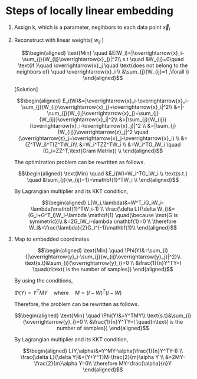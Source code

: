 # Steps of locally linear embedding

1. Assign k, which is a parameter, negihbors to each data point $\overrightarrow{x}_i$

2. Reconstruct with linear weights( $w_{ij}$ )

    $$\begin{aligned}
    \text{Min} \quad &E(W_i)=|\overrightarrow{x}_i-\sum_{j}{W_{ij}\overrightarrow{x}_j}|^2\\
    s.t \quad &W_{ij}=0\quad \text{if }\quad \overrightarrow{x}_j \quad \text{does not belong to the neighbors of} \quad \overrightarrow{x}_i \\
    &\sum_{j}{W_{ij}=1 ,\forall i} 
    \end{aligned}$$

    [Solution]

    $$\begin{aligned}
    E_i(W)&=|\overrightarrow{x}_i-\overrightarrow{x}_i-\sum_{j}{W_{ij}\overrightarrow{x}_j}+\overrightarrow{x}_i|^2\\
    &=|-\sum_{j}{W_{ij}\overrightarrow{x}_j}+\sum_{j}{W_{ij}}\overrightarrow{x}_i|^2\\
    &=|\sum_{j}{W_{ij}}(\overrightarrow{x}_i-\overrightarrow{x}_j)|^2 \\
    &=|\sum_{j}{W_{ij}}\overrightarrow{z}_j|^2 \quad (\overrightarrow{z}_j=\overrightarrow{x}_j-\overrightarrow{x}_i) \\
    &=(Z^TW_i)^T(Z^TW_i)\\
    &=W_i^TZZ^TW_i \\
    &=W_i^TG_iW_i \quad (G_i=ZZ^T,\text{Gram Matrix}) \\
    \end{aligned}$$

    The optimization problem can be rewritten as follows.

    $$\begin{aligned}
    \text{Min} \quad &E_i(W)=W_i^TG_iW_i \\
    \text{s.t.} \quad &\sum_{j}{w_{ij}=1}=\mathbf{1}^TW_i \\
    \end{aligned}$$

    By Lagrangian multiplier and its KKT condition,
    
    $$\begin{aligned}
    L(W_i,\lambda)&=W^T_iG_iW_i-\lambda(\mathbf{1}^TW_i-1) \\
    \frac{\delta L}{\delta W_i}&=(G_i+G^T_i)W_i-\lambda \mathbf{1} \quad(\because \text{G is symmetric})\\
    &=2G_iW_i-\lambda \mathbf{1}=0 \\
    \therefore W_i&=\frac{\lambda}{2}G_i^{-1}\mathbf{1}\\
    \end{aligned}$$

3. Map to embedded coordinates

    $$\begin{aligned}
    \text{Min} \quad \Phi(Y)&=\sum_{i}{|\overrightarrow{y}_i-\sum_{j}{w_{ij}\overrightarrow{y}_j}|^2}\\
    \text{s.t}&\sum_{i}{\overrightarrow{y}_i}=0 \\
    &\frac{1}{n}Y^TY=I \quad(n\text{ is the number of samples})
    \end{aligned}$$
    
    By using the conditions, 

    $\Phi(Y)=Y^TMY \quad \text{where} \quad M=(I-W)^T(I-W)$

    Therefore, the problem can be rewritten as follows.

    $$\begin{aligned}
    \text{Min} \quad \Phi(Y)&=Y^TMY\\
    \text{s.t}&\sum_{i}{\overrightarrow{y}_i}=0 \\
    &\frac{1}{n}Y^TY=I \quad(n\text{ is the number of samples})
    \end{aligned}$$

    By Lagrangian multiplier and its KKT condition,

    $$\begin{aligned}
    L(Y,\alpha)&=Y^MY-\alpha(\frac{1}{n}Y^TY-I) \\
    \frac{\delta L}{\delta Y}&=(Y+Y^T)M-\frac{2}{m}\alpha Y \\
    &=2MY-\frac{2}{m}\alpha Y=0\\
    \therefore MY=\frac{\alpha}{n}Y
    \end{aligned}$$